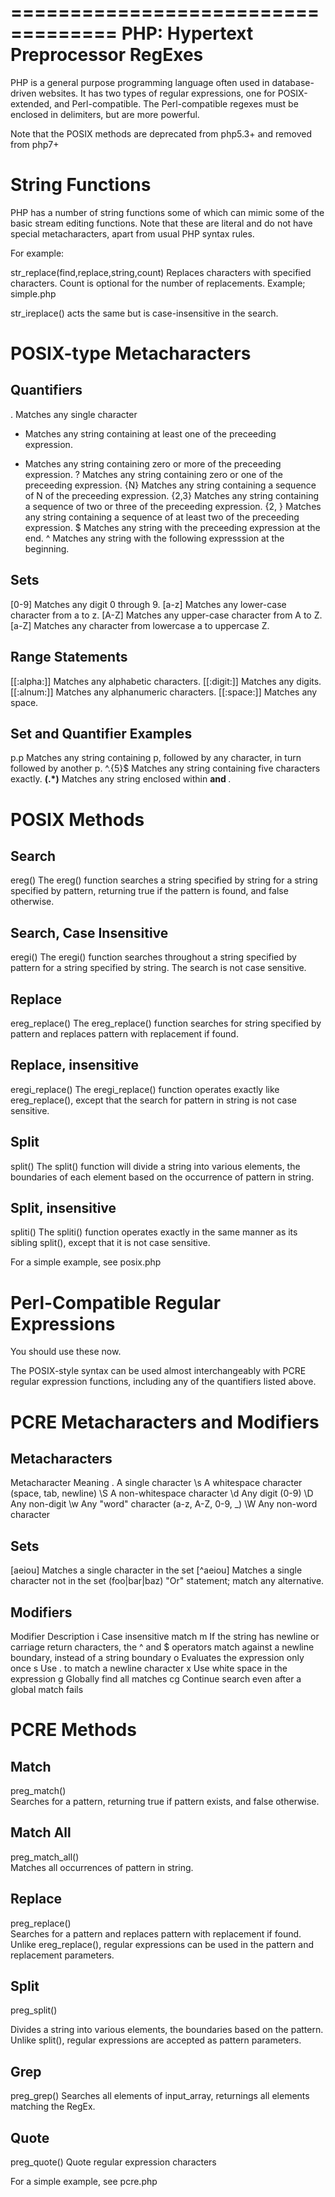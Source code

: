 ===================================
PHP: Hypertext Preprocessor RegExes
===================================

PHP is a general purpose programming language often used in database-driven websites. It has two types of regular expressions, one for POSIX-extended, and Perl-compatible. The Perl-compatible regexes must be enclosed in delimiters, but are more powerful. 

Note that the POSIX methods are deprecated from php5.3+ and removed from php7+

String Functions
================

PHP has a number of string functions some of which can mimic some of the basic stream editing functions. Note that these are literal and do not have special metacharacters, apart from usual PHP syntax rules.

For example:

str_replace(find,replace,string,count)
Replaces characters with specified characters. Count is optional for the number of replacements.
Example; simple.php

str_ireplace() acts the same but is case-insensitive in the search.

POSIX-type Metacharacters
=========================

Quantifiers
-----------

.	Matches any single character
+	Matches any string containing at least one of the preceeding expression.
*	Matches any string containing zero or more of the preceeding expression.
?	Matches any string containing zero or one of the preceeding expression.
{N}	Matches any string containing a sequence of N of the preceeding expression.
{2,3}	Matches any string containing a sequence of two or three of the preceeding expression.
{2, }	Matches any string containing a sequence of at least two of the preceeding expression.
$	Matches any string with the preceeding expression at the end.
^	Matches any string with the following expresssion at the beginning.

Sets
----

[0-9]	Matches any digit 0 through 9.
[a-z]	Matches any lower-case character from a to z.
[A-Z]	Matches any upper-case character from A to Z.
[a-Z]	Matches any character from lowercase a to uppercase Z.


Range Statements
----------------

[[:alpha:]]	Matches any alphabetic characters.
[[:digit:]]	Matches any digits.
[[:alnum:]]	Matches any alphanumeric characters.
[[:space:]]	Matches any space.


Set and Quantifier Examples
---------------------------

p.p		Matches any string containing p, followed by any character, in turn followed by another p.
^.{5}$		Matches any string containing five characters exactly.
<b>(.*)</b>	Matches any string enclosed within <b> and </b>.


POSIX Methods
=============

Search
------
ereg()	The ereg() function searches a string specified by string for a string specified by pattern, returning true if the pattern is found, and false otherwise.

Search, Case Insensitive
------------------------
eregi()
The eregi() function searches throughout a string specified by pattern for a string specified by string. The search is not case sensitive.

Replace
-------
ereg_replace()
The ereg_replace() function searches for string specified by pattern and replaces pattern with replacement if found.

Replace, insensitive
--------------------
eregi_replace()
The eregi_replace() function operates exactly like ereg_replace(), except that the search for pattern in string is not case sensitive.

Split
-----
split()
The split() function will divide a string into various elements, the boundaries of each element based on the occurrence of pattern in string.

Split, insensitive
------------------
spliti()
The spliti() function operates exactly in the same manner as its sibling split(), except that it is not case sensitive.

For a simple example, see posix.php


Perl-Compatible Regular Expressions
===================================

You should use these now.

The POSIX-style syntax can be used almost interchangeably with PCRE regular expression functions, including any of the quantifiers listed above.

PCRE Metacharacters and Modifiers
=================================

Metacharacters
--------------

Metacharacter	Meaning
.		A single character
\s		A whitespace character (space, tab, newline)
\S            	A non-whitespace character
\d            	Any digit (0-9)
\D             	Any non-digit
\w             	Any "word" character (a-z, A-Z, 0-9, _)
\W             	Any non-word character

Sets
----

[aeiou]        Matches a single character in the set
[^aeiou]       Matches a single character not in the set
(foo|bar|baz)  "Or" statement; match any alternative.

Modifiers
---------
Modifier	Description
i 		Case insensitive match
m 		If the string has newline or carriage return characters, the ^ and $ operators 	match against a newline boundary, instead of a string boundary
o 		Evaluates the expression only once
s 		Use . to match a newline character
x 		Use white space in the expression
g 		Globally find all matches
cg 		Continue search even after a global match fails


PCRE Methods
============

Match
-----
preg_match()		
Searches for a pattern, returning true if pattern exists, and false otherwise.

Match All
---------
preg_match_all()	
Matches all occurrences of pattern in string.

Replace
-------
preg_replace()		
Searches for a pattern and replaces pattern with replacement if found. Unlike ereg_replace(), regular expressions can be used in the pattern and replacement parameters.


Split
-----
preg_split()

Divides a string into various elements, the boundaries based on the pattern. Unlike split(), regular expressions are accepted as pattern parameters.

Grep
----
preg_grep()
Searches all elements of input_array, returnings all elements matching the RegEx.

Quote
------
preg_quote()
Quote regular expression characters


For a simple example, see pcre.php
